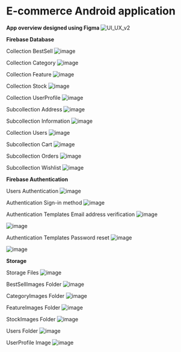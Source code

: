 # E-commerce Android application

**App overview designed using Figma**
![UI_UX_v2](https://github.com/Apostolos-Kazopidis/CardShop/assets/70575515/573ead08-3126-448a-a3be-85d48217adb2)

**Firebase Database**

Collection BestSell
![image](https://github.com/akazopidis/CardShop/assets/70575515/9904cbc8-c9ce-4b52-bc9b-44768793cf33)

Collection Category
![image](https://github.com/akazopidis/CardShop/assets/70575515/b44985a2-0912-469f-8c21-42233e83d525)

Collection Feature
![image](https://github.com/akazopidis/CardShop/assets/70575515/d8b53449-0ade-48cc-ad19-6650d0018a6f)

Collection Stock
![image](https://github.com/akazopidis/CardShop/assets/70575515/0add6ac3-d73c-46a7-b290-7defc400a8bd)

Collection UserProfile
![image](https://github.com/akazopidis/CardShop/assets/70575515/f0bbc609-00be-4e1b-a079-83dec93283d7)

Subcollection Address
![image](https://github.com/akazopidis/CardShop/assets/70575515/790d35bd-bba3-4a91-b4cd-21c92dfafa65)

Subcollection Information
![image](https://github.com/akazopidis/CardShop/assets/70575515/48cf8380-bdc7-46c9-b033-f35f04592536)

Collection Users
![image](https://github.com/akazopidis/CardShop/assets/70575515/dbda686e-7b94-49d9-bc46-668ea355517b)

Subcollection Cart
![image](https://github.com/akazopidis/CardShop/assets/70575515/26217c9f-fe5e-478f-a178-01355416a87b)

Subcollection Orders
![image](https://github.com/akazopidis/CardShop/assets/70575515/2e809a45-0a03-4389-9ebc-a456f5da59fa)

Subcollection Wishlist
![image](https://github.com/akazopidis/CardShop/assets/70575515/0d826546-ce7c-4476-b609-e4082bf42c3a)

**Firebase Authentication**

Users Authentication
![image](https://github.com/akazopidis/CardShop/assets/70575515/7540e796-5b14-4387-a637-3d19ce2d4277)

Authentication Sign-in method
![image](https://github.com/akazopidis/CardShop/assets/70575515/9df5a513-de01-45c1-92b5-14128ad1b391)

Authentication Templates Email address verification
![image](https://github.com/akazopidis/CardShop/assets/70575515/7304b22d-cb8e-4f3f-bb5b-753dae1c3e82)

![image](https://github.com/akazopidis/CardShop/assets/70575515/5b2c79c0-f505-4df6-8f3f-4f44461f1111)

Authentication Templates Password reset
![image](https://github.com/akazopidis/CardShop/assets/70575515/eabf4922-f423-4281-aaec-81b5978f16bf)

![image](https://github.com/akazopidis/CardShop/assets/70575515/a568ed23-7c72-486c-8f70-6800833f9956)

**Storage**

Storage Files
![image](https://github.com/akazopidis/CardShop/assets/70575515/2c41f9ed-7e08-4e80-a844-16853888e831)

BestSellImages Folder
![image](https://github.com/akazopidis/CardShop/assets/70575515/a3e4db90-e080-4e61-ae55-1fa836998b41)

CategoryImages Folder
![image](https://github.com/akazopidis/CardShop/assets/70575515/6a9c6243-e7cd-4586-8ebb-8cfcc9fe349a)

FeatureImages Folder
![image](https://github.com/akazopidis/CardShop/assets/70575515/bbc7cb08-906f-40dd-9a38-9783caa13540)

StockImages Folder
![image](https://github.com/akazopidis/CardShop/assets/70575515/8d95774f-e417-4e4d-b7ec-2b58b03628fb)

Users Folder
![image](https://github.com/akazopidis/CardShop/assets/70575515/31de1911-5b0c-43ce-be55-852746e85ae4)

UserProfile Image
![image](https://github.com/akazopidis/CardShop/assets/70575515/ddbc9e18-477c-453b-9a3a-f44e00af7139)
















